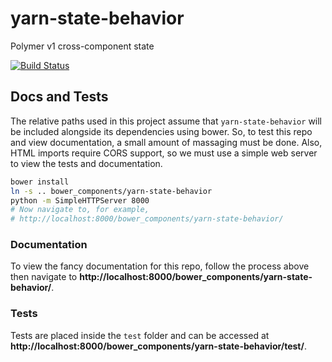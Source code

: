 # yarn-state-behavior
Polymer v1 cross-component state

[![Build Status](https://travis-ci.org/yarn-co/yarn-state-behavior.svg?branch=master)](https://travis-ci.org/yarn-co/yarn-state-behavior)

## Docs and Tests
The relative paths used in this project assume that `yarn-state-behavior` will be included alongside its dependencies using bower.  So, to test this repo and view documentation, a small amount of massaging must be done.  Also, HTML imports require CORS support, so we must use a simple web server to view the tests and documentation.
```bash
bower install
ln -s .. bower_components/yarn-state-behavior
python -m SimpleHTTPServer 8000
# Now navigate to, for example,
# http://localhost:8000/bower_components/yarn-state-behavior/
```

### Documentation
To view the fancy documentation for this repo, follow the process above then navigate to **http://localhost:8000/bower_components/yarn-state-behavior/**.

### Tests
Tests are placed inside the `test` folder and can be accessed at **http://localhost:8000/bower_components/yarn-state-behavior/test/**.


